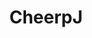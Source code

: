 ---
git: https://github.com/leaningtech/cheerpj-meta
logohandle: cheerpj
sort: cheerpj
title: CheerpJ
website: https://cheerpj.com/
---